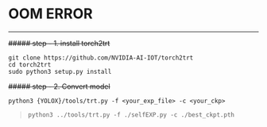 
# OOM ERROR 

---
~~##### step - 1. install torch2trt~~
```shell
git clone https://github.com/NVIDIA-AI-IOT/torch2trt
cd torch2trt
sudo python3 setup.py install
```

~~##### step - 2. Convert model~~
```shell
python3 {YOLOX}/tools/trt.py -f <your_exp_file> -c <your_ckp>
```
> `python3 ../tools/trt.py -f ./selfEXP.py -c ./best_ckpt.pth`

